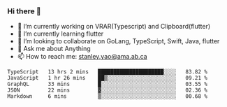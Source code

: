 ### Hi there 👋

- 🔭 I’m currently working on VRAR(Typescript) and Clipboard(flutter) 
- 🌱 I’m currently learning flutter
- 👯 I’m looking to collaborate on GoLang, TypeScript, Swift, Java, flutter
- 💬 Ask me about Anything
- 📫 How to reach me: stanley.yao@ama.ab.ca


<!--START_SECTION:waka-->
```text
TypeScript   13 hrs 2 mins   █████████████████████░░░░   83.82 % 
JavaScript   1 hr 26 mins    ██▒░░░░░░░░░░░░░░░░░░░░░░   09.21 % 
GraphQL      33 mins         █░░░░░░░░░░░░░░░░░░░░░░░░   03.55 % 
JSON         22 mins         ▓░░░░░░░░░░░░░░░░░░░░░░░░   02.36 % 
Markdown     6 mins          ▒░░░░░░░░░░░░░░░░░░░░░░░░   00.68 % 
```
<!--END_SECTION:waka-->
